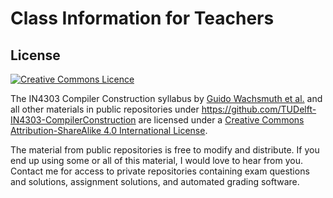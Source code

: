 # Class Information for Teachers



## License

<a rel="license" href="http://creativecommons.org/licenses/by-sa/4.0/">
<img alt="Creative Commons Licence" style="border-width:0" src="https://i.creativecommons.org/l/by-sa/4.0/88x31.png" />
</a>

<span xmlns:dct="http://purl.org/dc/terms/" property="dct:title">The IN4303 Compiler Construction syllabus</span>
by <a xmlns:cc="http://creativecommons.org/ns#" href="" property="cc:attributionName" rel="cc:attributionURL">Guido Wachsmuth et al.</a> 
and all other materials in public repositories under https://github.com/TUDelft-IN4303-CompilerConstruction
are licensed under a <a rel="license" href="http://creativecommons.org/licenses/by-sa/4.0/">Creative Commons Attribution-ShareAlike 4.0 International License</a>.

The material from public repositories is free to modify and distribute. 
If you end up using some or all of this material, I would love to hear from you.
Contact me for access to private repositories containing 
  exam questions and solutions,
  assignment solutions,
  and automated grading software.
